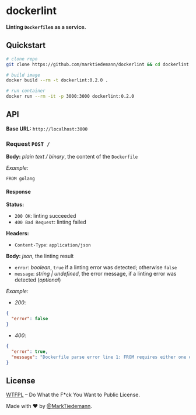# dockerlint

**Linting `Dockerfile`s as a service.**

## Quickstart

```sh
# clone repo
git clone https://github.com/marktiedemann/dockerlint && cd dockerlint

# build image
docker build --rm -t dockerlint:0.2.0 .

# run container
docker run --rm -it -p 3000:3000 dockerlint:0.2.0
```

## API

**Base URL:** `http://localhost:3000`

### Request `POST /`

**Body:** *plain text / binary*, the content of the `Dockerfile`

*Example:*

```
FROM golang
```

#### Response

**Status:**

- `200 OK`: linting succeeded
- `400 Bad Request`: linting failed

**Headers:**

- `Content-Type`: `application/json`

**Body:** *json*, the linting result

- `error`: *boolean*, `true` if a linting error was detected; otherwise `false`
- `message`: *string | undefined*, the error message, if a linting error was detected (*optional*)

*Example:*

- *200*:

```json
{
  "error": false
}
```

- *400*:

```json
{
  "error": true,
  "message": "Dockerfile parse error line 1: FROM requires either one or three arguments"
}
```

## License

[WTFPL](http://www.wtfpl.net/) – Do What the F*ck You Want to Public License.

Made with :heart: by [@MarkTiedemann](https://twitter.com/MarkTiedemannDE).